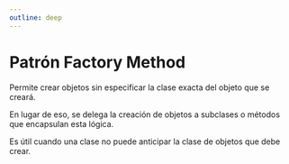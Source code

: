 ```yaml
---
outline: deep
---
```


# Patrón Factory Method

Permite crear objetos sin especificar la clase exacta del objeto que se creará.

En lugar de eso, se delega la creación de objetos a subclases o métodos que encapsulan esta lógica.

Es útil cuando una clase no puede anticipar la clase de objetos que debe crear.